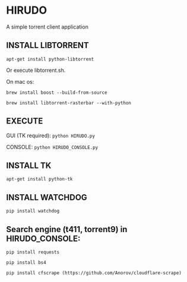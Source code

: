 # HIRUDO

A simple torrent client application

## INSTALL LIBTORRENT
```
apt-get install python-libtorrent
```

Or execute libtorrent.sh.

On mac os:

```
brew install boost --build-from-source

brew install libtorrent-rasterbar --with-python
```

## EXECUTE

GUI (TK required):
```python HIRUDO.py```

CONSOLE:
```python HIRUDO_CONSOLE.py```

## INSTALL TK
```
apt-get install python-tk
```

## INSTALL WATCHDOG
```
pip install watchdog
```

## Search engine (t411, torrent9) in HIRUDO_CONSOLE:
```
pip install requests

pip install bs4

pip install cfscrape (https://github.com/Anorov/cloudflare-scrape)
```
